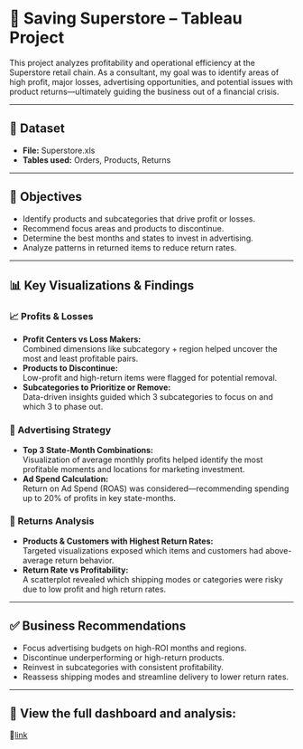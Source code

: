 # 💼 Saving Superstore – Tableau Project

This project analyzes profitability and operational efficiency at the Superstore retail chain. As a consultant, my goal was to identify areas of high profit, major losses, advertising opportunities, and potential issues with product returns—ultimately guiding the business out of a financial crisis.

---

## 📁 Dataset

- **File:** Superstore.xls  
- **Tables used:** Orders, Products, Returns

---

## 🎯 Objectives

- Identify products and subcategories that drive profit or losses.
- Recommend focus areas and products to discontinue.
- Determine the best months and states to invest in advertising.
- Analyze patterns in returned items to reduce return rates.

---

## 📊 Key Visualizations & Findings

### 📈 Profits & Losses
- **Profit Centers vs Loss Makers:**  
  Combined dimensions like subcategory + region helped uncover the most and least profitable pairs.
- **Products to Discontinue:**  
  Low-profit and high-return items were flagged for potential removal.
- **Subcategories to Prioritize or Remove:**  
  Data-driven insights guided which 3 subcategories to focus on and which 3 to phase out.

### 📢 Advertising Strategy
- **Top 3 State-Month Combinations:**  
  Visualization of average monthly profits helped identify the most profitable moments and locations for marketing investment.
- **Ad Spend Calculation:**  
  Return on Ad Spend (ROAS) was considered—recommending spending up to 20% of profits in key state-months.

### 🔁 Returns Analysis
- **Products & Customers with Highest Return Rates:**  
  Targeted visualizations exposed which items and customers had above-average return behavior.
- **Return Rate vs Profitability:**  
  A scatterplot revealed which shipping modes or categories were risky due to low profit and high return rates.

---

## ✅ Business Recommendations

- Focus advertising budgets on high-ROI months and regions.
- Discontinue underperforming or high-return products.
- Reinvest in subcategories with consistent profitability.
- Reassess shipping modes and streamline delivery to lower return rates.

---

## 📎 View the full dashboard and analysis:

🔗[link](https://public.tableau.com/app/profile/fabian.benavides.urrunaga/viz/ProjectTabeau_WorkbookF/AvgProfitvsAvgRet?publish=yes)
